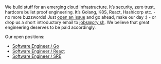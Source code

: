 We build stuff for an emerging cloud infrastructure. It’s security, zero trust, hardcore bullet proof engineering.
It’s Golang, K8S, React, Hashicorp etc. - no more buzzwords! Just [open an issue](https://github.com/ory/jobs/issues/new)
and go ahead, make our day :) - or drop us a short introductory email to [jobs@ory.sh](mailto:jobs@ory.sh). We believe that great engineering deserves to be paid accordingly.

Our open positions:

* [Software Engineer / Go](software-engineer-01.md)
* [Software Engineer / React](software-engineer-02.md)
* [Software Engineer / SRE](site-reliability-engineering-01.md)
